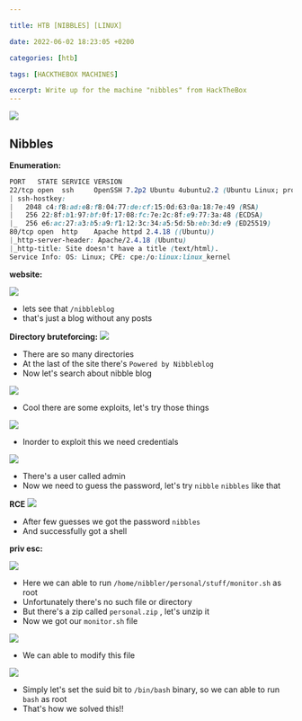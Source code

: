 ```yaml
---

title: HTB [NIBBLES] [LINUX]

date: 2022-06-02 18:23:05 +0200

categories: [htb]

tags: [HACKTHEBOX MACHINES]

excerpt: Write up for the machine "nibbles" from HackTheBox
---
```


![](https://i.imgur.com/TnenIMs.png)

## Nibbles

**Enumeration:**

```css
PORT   STATE SERVICE VERSION
22/tcp open  ssh     OpenSSH 7.2p2 Ubuntu 4ubuntu2.2 (Ubuntu Linux; protocol 2.0)
| ssh-hostkey: 
|   2048 c4:f8:ad:e8:f8:04:77:de:cf:15:0d:63:0a:18:7e:49 (RSA)
|   256 22:8f:b1:97:bf:0f:17:08:fc:7e:2c:8f:e9:77:3a:48 (ECDSA)
|_  256 e6:ac:27:a3:b5:a9:f1:12:3c:34:a5:5d:5b:eb:3d:e9 (ED25519)
80/tcp open  http    Apache httpd 2.4.18 ((Ubuntu))
|_http-server-header: Apache/2.4.18 (Ubuntu)
|_http-title: Site doesn't have a title (text/html).
Service Info: OS: Linux; CPE: cpe:/o:linux:linux_kernel
```


**website:**

![](https://i.imgur.com/fZYq1an.png)
- lets see that `/nibbleblog`
- that's just a blog without any posts


**Directory bruteforcing:**
![](https://i.imgur.com/wWxY7QC.png)
- There are so many directories
- At the last of the site there's `Powered by Nibbleblog`
- Now let's search about nibble blog


![](https://i.imgur.com/lvc7QWP.png)

- Cool there are some exploits, let's try those things

![](https://i.imgur.com/wFsf0k2.png)
- Inorder to exploit this we need credentials

![](https://i.imgur.com/Oih9JQG.png)
- There's a user called admin
- Now we need to guess the password, let's try `nibble` `nibbles` like that

**RCE**
![](https://i.imgur.com/OXVSNQn.png)
- After few guesses we got the password `nibbles`
- And successfully got a shell

**priv esc:**

![](https://i.imgur.com/0SyZnMG.png)
- Here we can able to run `/home/nibbler/personal/stuff/monitor.sh` as root
- Unfortunately there's no such file or directory
- But there's a zip called `personal.zip` , let's unzip it
- Now we got our `monitor.sh` file

![](https://i.imgur.com/F9IiAo6.png)
- We can able to modify this file


![](https://i.imgur.com/79q1iq7.png)
- Simply let's set the suid bit to `/bin/bash` binary, so we can able to run `bash` as root 
- That's how we solved this!!

